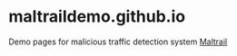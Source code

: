 # maltraildemo.github.io

Demo pages for malicious traffic detection system [Maltrail](https://maltrail.github.io)

